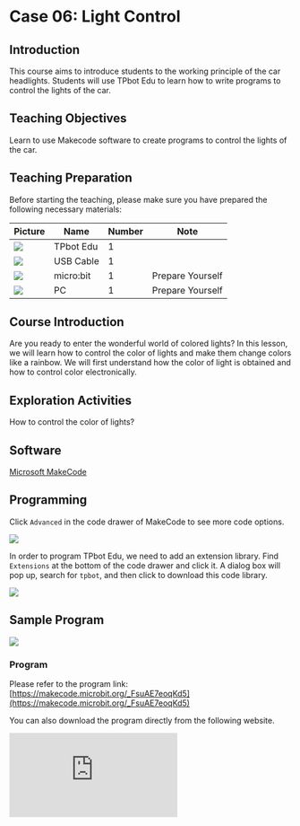 ﻿---
sidebar_position: 6
sidebar_label: Light Control
---

# Case 06: Light Control

## Introduction

This course aims to introduce students to the working principle of the car headlights. Students will use TPbot Edu to learn how to write programs to control the lights of the car.

## Teaching Objectives

Learn to use Makecode software to create programs to control the lights of the car.

## Teaching Preparation

Before starting the teaching, please make sure you have prepared the following necessary materials:

| Picture | Name | Number | Note |
|---|---|---|---|
| ![](https://wiki-media-ef.oss-cn-hongkong.aliyuncs.com/docs/microbit/microbit-smart-car/microbit-tpbot-edu/TPBot_tianpeng_edu.png)| TPbot Edu | 1 |   |
| ![](https://wiki-media-ef.oss-cn-hongkong.aliyuncs.com/docs/microbit/interesting-case/cutebot-fun-football-game-kit/cases-libraries/images/USB-data-cable.png) | USB Cable | 1 |   |
| ![](https://wiki-media-ef.oss-cn-hongkong.aliyuncs.com/docs/microbit/interesting-case/cutebot-fun-football-game-kit/cases-libraries/images/microbit.png) | micro:bit | 1 | Prepare Yourself |
| ![](https://wiki-media-ef.oss-cn-hongkong.aliyuncs.com/docs/microbit/interesting-case/cutebot-fun-football-game-kit/cases-libraries/images/pc.png) | PC | 1 | Prepare Yourself |

## Course Introduction

Are you ready to enter the wonderful world of colored lights? In this lesson, we will learn how to control the color of lights and make them change colors like a rainbow. We will first understand how the color of light is obtained and how to control color electronically.

## Exploration Activities

How to control the color of lights?

## Software

[Microsoft MakeCode](https://makecode.microbit.org/#)

## Programming

Click `Advanced` in the code drawer of MakeCode to see more code options.

![](https://wiki-media-ef.oss-cn-hongkong.aliyuncs.com/docs/microbit/interesting-case/classroom-science-pack/images/classroom-science-pack-add-extensions-02.png)

In order to program TPbot Edu, we need to add an extension library. Find `Extensions` at the bottom of the code drawer and click it. A dialog box will pop up, search for `tpbot`, and then click to download this code library.

![](https://wiki-media-ef.oss-cn-hongkong.aliyuncs.com/i18n/en/docusaurus-plugin-content-docs/current/microbit/microbit-smart-car/microbit-tpbot/images/TPBot_tianpeng_case_01_03.png)


## Sample Program

![](https://wiki-media-ef.oss-cn-hongkong.aliyuncs.com/i18n/en/docusaurus-plugin-content-docs/current/microbit/microbit-smart-car/microbit-tpbot-edu/TPBot_tianpeng_edu_case_06_07.png)

### Program

Please refer to the program link: [https://makecode.microbit.org/_FsuAE7eoqKd5](https://makecode.microbit.org/_FsuAE7eoqKd5)

You can also download the program directly from the following website.

<div
    style={{
        position: 'relative',
        paddingBottom: '60%',
        overflow: 'hidden',
    }}
>
    <iframe
        src="https://makecode.microbit.org/_FsuAE7eoqKd5"
        frameborder="0"
        sandbox="allow-popups allow-forms allow-scripts allow-same-origin"
        style={{
            position: 'absolute',
            width: '100%',
            height: '100%',
        }}
    />
</div>


## Conclusion

When powered on, the car moves forward, and the headlights alternate between red and blue lights.

## Extended Knowledge

**Primary colors of light and additive color principle**

Primary colors of light and additive color principle are fundamental concepts in color science that explain how light is used to create various colors. Here is a brief introduction to these concepts:

**Primary colors of light**
The three primary colors of light are red, green, and blue (RGB). These three colors of light can be mixed in different proportions to produce all other colors. In the mixing of light, all the light is added up, so this principle is called the additive color principle.

**Additive color principle**
The additive color principle refers to the process of creating new colors by adding different colors of light. When you mix two or more primary colors of light, they add together to produce a brighter color. Here are some key points about the additive color principle:

**Primary color mixing**:

Red + Green = Yellow
Green + Blue = Cyan
Blue + Red = Magenta

**Full color light**:

When red, green, and blue light are all mixed at their highest intensity, they produce white light.

**Complementary colors**:

Each color has a complementary color, and when complementary colors are mixed in the proper proportions, they produce white light. Complementary colors include:
Red and Cyan
Green and Magenta
Blue and Yellow

**Color saturation and brightness**:

By adjusting the intensity of each primary color light, colors of varying brightness and saturation can be produced. Increasing the intensity makes the color brighter, and decreasing the intensity makes the color darker or closer to black.

**Color space**:

The RGB color model is widely used in electronic display devices such as televisions, computers, and mobile phone screens, which display millions of colors by adjusting the intensity of the three RGB primary colors.

Understanding the three primary colors of light and the additive color principle is essential for any work involving light and color, whether in art, design, photography, or video production. Through these principles, we can create rich and colorful visual experiences.
